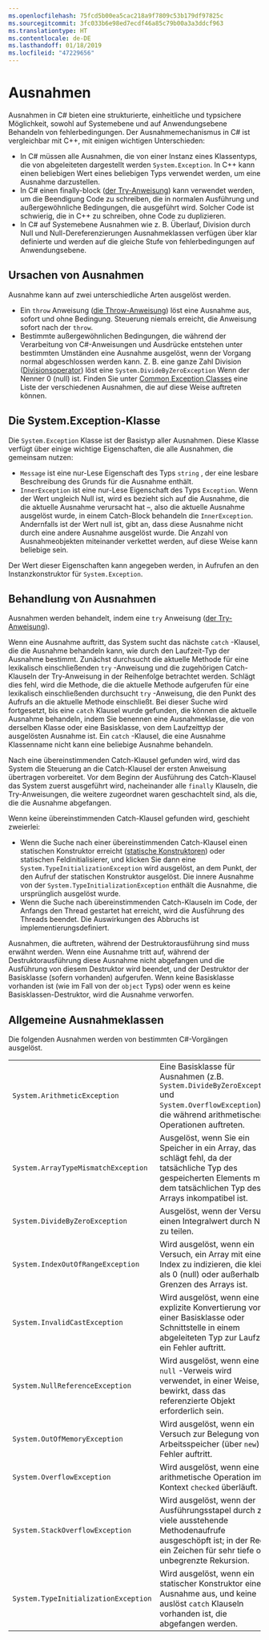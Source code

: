 ```yaml
---
ms.openlocfilehash: 75fcd5b00ea5cac218a9f7809c53b179df97825c
ms.sourcegitcommit: 3fc033b6e98ed7ecdf46a85c79b00a3a3ddcf963
ms.translationtype: HT
ms.contentlocale: de-DE
ms.lasthandoff: 01/18/2019
ms.locfileid: "47229656"
---
```

# <a name="exceptions"></a>Ausnahmen

Ausnahmen in C# bieten eine strukturierte, einheitliche und typsichere Möglichkeit, sowohl auf Systemebene und auf Anwendungsebene Behandeln von fehlerbedingungen. Der Ausnahmemechanismus in C# ist vergleichbar mit C++, mit einigen wichtigen Unterschieden:

*  In C# müssen alle Ausnahmen, die von einer Instanz eines Klassentyps, die von abgeleiteten dargestellt werden `System.Exception`. In C++ kann einen beliebigen Wert eines beliebigen Typs verwendet werden, um eine Ausnahme darzustellen.
*  In C# einen finally-block ([der Try-Anweisung](statements.md#the-try-statement)) kann verwendet werden, um die Beendigung Code zu schreiben, die in normalen Ausführung und außergewöhnliche Bedingungen, die ausgeführt wird. Solcher Code ist schwierig, die in C++ zu schreiben, ohne Code zu duplizieren.
*  In C# auf Systemebene Ausnahmen wie z. B. Überlauf, Division durch Null und Null-Dereferenzierungen Ausnahmeklassen verfügen über klar definierte und werden auf die gleiche Stufe von fehlerbedingungen auf Anwendungsebene.

## <a name="causes-of-exceptions"></a>Ursachen von Ausnahmen

Ausnahme kann auf zwei unterschiedliche Arten ausgelöst werden.

*  Ein `throw` Anweisung ([die Throw-Anweisung](statements.md#the-throw-statement)) löst eine Ausnahme aus, sofort und ohne Bedingung. Steuerung niemals erreicht, die Anweisung sofort nach der `throw`.
*  Bestimmte außergewöhnlichen Bedingungen, die während der Verarbeitung von C#-Anweisungen und Ausdrücke entstehen unter bestimmten Umständen eine Ausnahme ausgelöst, wenn der Vorgang normal abgeschlossen werden kann. Z. B. eine ganze Zahl Division ([Divisionsoperator](expressions.md#division-operator)) löst eine `System.DivideByZeroException` Wenn der Nenner 0 (null) ist. Finden Sie unter [Common Exception Classes](exceptions.md#common-exception-classes) eine Liste der verschiedenen Ausnahmen, die auf diese Weise auftreten können.

## <a name="the-systemexception-class"></a>Die System.Exception-Klasse

Die `System.Exception` Klasse ist der Basistyp aller Ausnahmen. Diese Klasse verfügt über einige wichtige Eigenschaften, die alle Ausnahmen, die gemeinsam nutzen:

*  `Message` ist eine nur-Lese Eigenschaft des Typs `string` , der eine lesbare Beschreibung des Grunds für die Ausnahme enthält.
*  `InnerException` ist eine nur-Lese Eigenschaft des Typs `Exception`. Wenn der Wert ungleich Null ist, wird es bezieht sich auf die Ausnahme, die die aktuelle Ausnahme verursacht hat –, also die aktuelle Ausnahme ausgelöst wurde, in einem Catch-Block behandeln die `InnerException`. Andernfalls ist der Wert null ist, gibt an, dass diese Ausnahme nicht durch eine andere Ausnahme ausgelöst wurde. Die Anzahl von Ausnahmeobjekten miteinander verkettet werden, auf diese Weise kann beliebige sein.

Der Wert dieser Eigenschaften kann angegeben werden, in Aufrufen an den Instanzkonstruktor für `System.Exception`.

## <a name="how-exceptions-are-handled"></a>Behandlung von Ausnahmen

Ausnahmen werden behandelt, indem eine `try` Anweisung ([der Try-Anweisung](statements.md#the-try-statement)).

Wenn eine Ausnahme auftritt, das System sucht das nächste `catch` -Klausel, die die Ausnahme behandeln kann, wie durch den Laufzeit-Typ der Ausnahme bestimmt. Zunächst durchsucht die aktuelle Methode für eine lexikalisch einschließenden `try` -Anweisung und die zugehörigen Catch-Klauseln der Try-Anweisung in der Reihenfolge betrachtet werden. Schlägt dies fehl, wird die Methode, die die aktuelle Methode aufgerufen für eine lexikalisch einschließenden durchsucht `try` -Anweisung, die den Punkt des Aufrufs an die aktuelle Methode einschließt. Bei dieser Suche wird fortgesetzt, bis eine `catch` Klausel wurde gefunden, die können die aktuelle Ausnahme behandeln, indem Sie benennen eine Ausnahmeklasse, die von derselben Klasse oder eine Basisklasse, von dem Laufzeittyp der ausgelösten Ausnahme ist. Ein `catch` -Klausel, die eine Ausnahme Klassenname nicht kann eine beliebige Ausnahme behandeln.

Nach eine übereinstimmenden Catch-Klausel gefunden wird, wird das System die Steuerung an die Catch-Klausel der ersten Anweisung übertragen vorbereitet. Vor dem Beginn der Ausführung des Catch-Klausel das System zuerst ausgeführt wird, nacheinander alle `finally` Klauseln, die Try-Anweisungen, die weitere zugeordnet waren geschachtelt sind, als die, die die Ausnahme abgefangen.

Wenn keine übereinstimmenden Catch-Klausel gefunden wird, geschieht zweierlei:

*  Wenn die Suche nach einer übereinstimmenden Catch-Klausel einen statischen Konstruktor erreicht ([statische Konstruktoren](classes.md#static-constructors)) oder statischen Feldinitialisierer, und klicken Sie dann eine `System.TypeInitializationException` wird ausgelöst, an dem Punkt, der den Aufruf der statischen Konstruktor ausgelöst. Die innere Ausnahme von der `System.TypeInitializationException` enthält die Ausnahme, die ursprünglich ausgelöst wurde.
*  Wenn die Suche nach übereinstimmenden Catch-Klauseln im Code, der Anfangs den Thread gestartet hat erreicht, wird die Ausführung des Threads beendet. Die Auswirkungen des Abbruchs ist implementierungsdefiniert.

Ausnahmen, die auftreten, während der Destruktorausführung sind muss erwähnt werden. Wenn eine Ausnahme tritt auf, während der Destruktorausführung diese Ausnahme nicht abgefangen und die Ausführung von diesem Destruktor wird beendet, und der Destruktor der Basisklasse (sofern vorhanden) aufgerufen. Wenn keine Basisklasse vorhanden ist (wie im Fall von der `object` Typs) oder wenn es keine Basisklassen-Destruktor, wird die Ausnahme verworfen.

## <a name="common-exception-classes"></a>Allgemeine Ausnahmeklassen

Die folgenden Ausnahmen werden von bestimmten C#-Vorgängen ausgelöst.

|                                      |                |
|--------------------------------------|----------------|
| `System.ArithmeticException`         | Eine Basisklasse für Ausnahmen (z.B. `System.DivideByZeroException` und `System.OverflowException`), die während arithmetischer Operationen auftreten. | 
| `System.ArrayTypeMismatchException`  | Ausgelöst, wenn Sie ein Speicher in ein Array, das schlägt fehl, da der tatsächliche Typ des gespeicherten Elements mit dem tatsächlichen Typ des Arrays inkompatibel ist. | 
| `System.DivideByZeroException`       | Ausgelöst, wenn der Versuch, einen Integralwert durch Null zu teilen. | 
| `System.IndexOutOfRangeException`    | Wird ausgelöst, wenn ein Versuch, ein Array mit einem Index zu indizieren, die kleiner als 0 (null) oder außerhalb der Grenzen des Arrays ist. | 
| `System.InvalidCastException`        | Wird ausgelöst, wenn eine explizite Konvertierung von einer Basisklasse oder Schnittstelle in einem abgeleiteten Typ zur Laufzeit ein Fehler auftritt. | 
| `System.NullReferenceException`      | Wird ausgelöst, wenn eine `null` -Verweis wird verwendet, in einer Weise, die bewirkt, dass das referenzierte Objekt erforderlich sein. | 
| `System.OutOfMemoryException`        | Wird ausgelöst, wenn ein Versuch zur Belegung von Arbeitsspeicher (über `new`) ein Fehler auftritt. | 
| `System.OverflowException`           | Wird ausgelöst, wenn eine arithmetische Operation im Kontext `checked` überläuft. | 
| `System.StackOverflowException`      | Wird ausgelöst, wenn der Ausführungsstapel durch zu viele ausstehende Methodenaufrufe ausgeschöpft ist; in der Regel ein Zeichen für sehr tiefe oder unbegrenzte Rekursion. | 
| `System.TypeInitializationException` | Wird ausgelöst, wenn ein statischer Konstruktor eine Ausnahme aus, und keine auslöst `catch` Klauseln vorhanden ist, die abgefangen werden. | 
